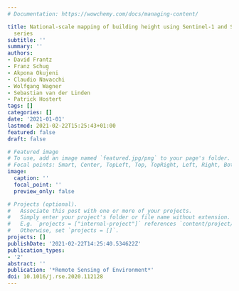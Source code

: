 ```yaml
---
# Documentation: https://wowchemy.com/docs/managing-content/

title: National-scale mapping of building height using Sentinel-1 and Sentinel-2 time
  series
subtitle: ''
summary: ''
authors:
- David Frantz
- Franz Schug
- Akpona Okujeni
- Claudio Navacchi
- Wolfgang Wagner
- Sebastian van der Linden
- Patrick Hostert
tags: []
categories: []
date: '2021-01-01'
lastmod: 2021-02-22T15:25:43+01:00
featured: false
draft: false

# Featured image
# To use, add an image named `featured.jpg/png` to your page's folder.
# Focal points: Smart, Center, TopLeft, Top, TopRight, Left, Right, BottomLeft, Bottom, BottomRight.
image:
  caption: ''
  focal_point: ''
  preview_only: false

# Projects (optional).
#   Associate this post with one or more of your projects.
#   Simply enter your project's folder or file name without extension.
#   E.g. `projects = ["internal-project"]` references `content/project/deep-learning/index.md`.
#   Otherwise, set `projects = []`.
projects: []
publishDate: '2021-02-22T14:25:40.534622Z'
publication_types:
- '2'
abstract: ''
publication: '*Remote Sensing of Environment*'
doi: 10.1016/j.rse.2020.112128
---
```

